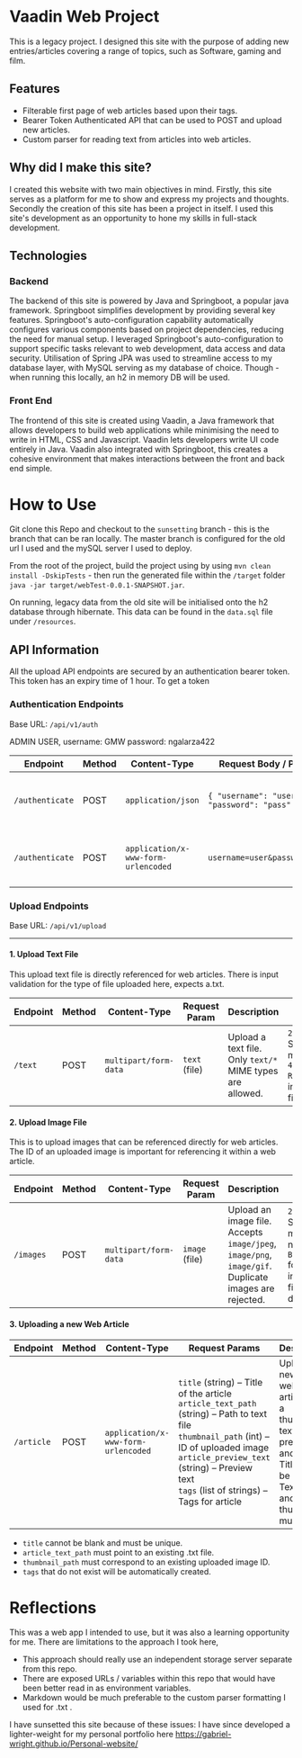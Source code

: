 # Vaadin Web Project

This is a legacy project. I designed this site with the purpose of adding new entries/articles covering a range of topics, such as Software, gaming and film.

## Features 

- Filterable first page of web articles based upon their tags.
- Bearer Token Authenticated API that can be used to POST and upload new articles.
- Custom parser for reading text from articles into web articles. 

## Why did I make this site?

I created this website with two main objectives in mind. Firstly, this site serves as a platform for me to show and express my projects and thoughts. Secondly the creation of this site has been a project in itself. I used this site's development as an opportunity to hone my skills in full-stack development.

## Technologies
### Backend

The backend of this site is powered by Java and Springboot, a popular java framework. Springboot simplifies development by providing several key features. Springboot's auto-configuration capability automatically configures various components based on project dependencies, reducing the need for manual setup. I leveraged Springboot's auto-configuration to support specific tasks relevant to web development, data access and data security. Utilisation of Spring JPA was used to streamline access to my database layer, with MySQL serving as my database of choice. Though - when running this locally, an h2 in memory DB will be used.

### Front End

The frontend of this site is created using Vaadin, a Java framework that allows developers to build web applications while minimising the need to write in HTML, CSS and Javascript. Vaadin lets developers write UI code entirely in Java. Vaadin also integrated with Springboot, this creates a cohesive environment that makes interactions between the front and back end simple.


# How to Use
Git clone this Repo and checkout to the `sunsetting` branch - this is the branch that can be ran locally. The master branch is configured for the old url I used and the mySQL server I used to deploy.

From the root of the project, build the project using by using `mvn clean install -DskipTests` - then run the generated file within the `/target` folder
`java -jar target/webTest-0.0.1-SNAPSHOT.jar`.

On running, legacy data from the old site will be initialised onto the h2 database through hibernate. This data can be found in the `data.sql` file under `/resources`.

## API Information

All the upload API endpoints are secured by an authentication bearer token. This token has an expiry time of 1 hour.
To get a token 

### Authentication Endpoints

Base URL: `/api/v1/auth`

ADMIN USER,
username: GMW
password: ngalarza422

| Endpoint           | Method | Content-Type                 | Request Body / Params                                  | Description                                 | Response |
|-------------------|--------|------------------------------|-------------------------------------------------------|--------------------------------------------|---------|
| `/authenticate`   | POST   | `application/json`           | `{ "username": "user", "password": "pass" }`         | Authenticate a user using JSON payload.    | `200 OK` with `AuthenticationResponse` JSON object containing JWT token and user info. |
| `/authenticate`   | POST   | `application/x-www-form-urlencoded` | `username=user&password=pass`                     | Authenticate a user using form data.       | `200 OK` with `AuthenticationResponse` JSON object containing JWT token and user info. |

### Upload Endpoints

Base URL: `/api/v1/upload`

---

#### 1. Upload Text File

This upload text file is directly referenced for web articles. There is input validation for the type of file uploaded here, expects a.txt.

| Endpoint | Method | Content-Type        | Request Param | Description                                   | Response |
|----------|--------|-------------------|---------------|-----------------------------------------------|---------|
| `/text`  | POST   | `multipart/form-data` | `text` (file) | Upload a text file. Only `text/*` MIME types are allowed. | `200 OK` – Success message or `400 Bad Request` for invalid/missing file |

#### 2. Upload Image File

This is to upload images that can be referenced directly for web articles. The ID of an uploaded image is important for referencing it within a web article.

| Endpoint    | Method | Content-Type        | Request Param | Description                                                                 | Response |
|------------|--------|-------------------|---------------|-----------------------------------------------------------------------------|---------|
| `/images`  | POST   | `multipart/form-data` | `image` (file) | Upload an image file. Accepts `image/jpeg`, `image/png`, `image/gif`. Duplicate images are rejected. | `200 OK` – Success message with new ID or `400 Bad Request` for invalid/missing file or duplicate |

#### 3. Uploading a new Web Article


| Endpoint       | Method | Content-Type          | Request Params                                                                                   | Description                                                                                                     | Response |
|----------------|--------|---------------------|-------------------------------------------------------------------------------------------------|-----------------------------------------------------------------------------------------------------------------|---------|
| `/article`     | POST   | `application/x-www-form-urlencoded` | `title` (string) – Title of the article<br>`article_text_path` (string) – Path to text file<br>`thumbnail_path` (int) – ID of uploaded image<br>`article_preview_text` (string) – Preview text<br>`tags` (list of strings) – Tags for article | Upload a new webpage article with a thumbnail, text file, preview, and tags. Title must be unique. Text file and thumbnail must exist. | `200 OK` – Success message with new WebPage ID or `400 Bad Request` for validation errors |

- `title` cannot be blank and must be unique.
- `article_text_path` must point to an existing .txt file.
- `thumbnail_path` must correspond to an existing uploaded image ID.
- `tags` that do not exist will be automatically created.

# Reflections

This was a web app I intended to use, but it was also a learning opportunity for me. There are limitations to the approach I took here,

- This approach should really use an independent storage server separate from this repo.
- There are exposed URLs / variables within this repo that would have been better read in as environment variables.
- Markdown would be much preferable to the custom parser formatting I used for .txt .

I have sunsetted this site because of these issues: I have since developed a lighter-weight for my personal portfolio here
https://gabriel-wright.github.io/Personal-website/
